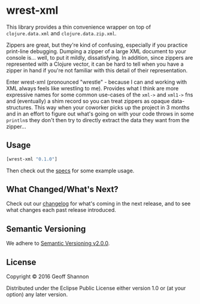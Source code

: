 # wrest-xml

This library provides a thin convenience wrapper on top of
`clojure.data.xml` and `clojure.data.zip.xml`.

Zippers are great, but they're kind of confusing, especially if you
practice print-line debugging. Dumping a zipper of a large XML
document to your console is... well, to put it mildly,
dissatisfying. In addition, since zippers are represented with a
Clojure vector, it can be hard to tell when you have a zipper in hand
if you're not familiar with this detail of their representation.

Enter wrest-xml (pronounced "wrestle" - because I can and working with
XML always feels like wrestling to me). Provides what I think are more
expressive names for some common use-cases of the `xml->` and `xml1->`
fns and (eventually) a shim record so you can treat zippers as opaque
data-structures. This way when your coworker picks up the project in 3
months and in an effort to figure out what's going on with your code
throws in some `println`s they don't then try to directly extract the
data they want from the zipper...

## Usage

``` clojure
[wrest-xml "0.1.0"]
```

Then check out the [specs](/spec/wrest/xml_spec.clj) for
some example usage.

## What Changed/What's Next?

Check out our [changelog](/CHANGELOG.md) for what's coming in the next
release, and to see what changes each past release introduced.

## Semantic Versioning

We adhere to [Semantic Versioning v2.0.0](http://semver.org/).

## License

Copyright © 2016 Geoff Shannon

Distributed under the Eclipse Public License either version 1.0 or (at
your option) any later version.
